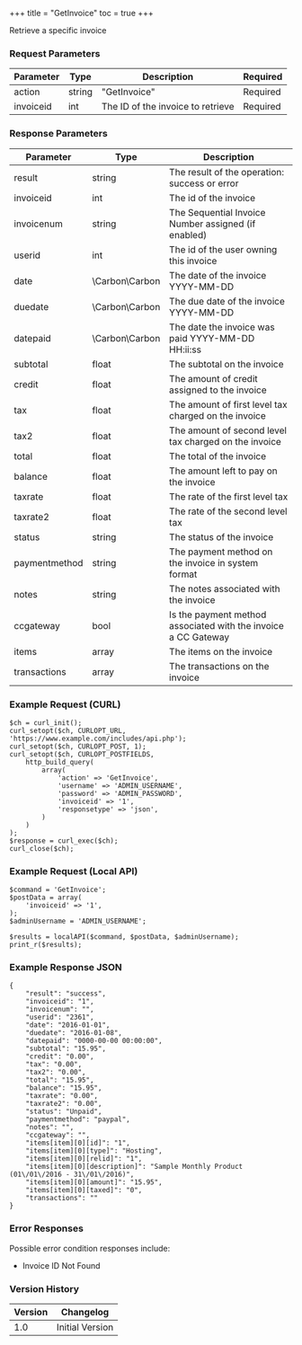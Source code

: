 +++
title = "GetInvoice"
toc = true
+++

Retrieve a specific invoice

### Request Parameters

| Parameter | Type | Description | Required |
| --------- | ---- | ----------- | -------- |
| action | string | "GetInvoice" | Required |
| invoiceid | int | The ID of the invoice to retrieve | Required |

### Response Parameters

| Parameter | Type | Description |
| --------- | ---- | ----------- |
| result | string | The result of the operation: success or error |
| invoiceid | int | The id of the invoice |
| invoicenum | string | The Sequential Invoice Number assigned (if enabled) |
| userid | int | The id of the user owning this invoice |
| date | \Carbon\Carbon | The date of the invoice YYYY-MM-DD |
| duedate | \Carbon\Carbon | The due date of the invoice YYYY-MM-DD |
| datepaid | \Carbon\Carbon | The date the invoice was paid YYYY-MM-DD HH:ii:ss |
| subtotal | float | The subtotal on the invoice |
| credit | float | The amount of credit assigned to the invoice |
| tax | float | The amount of first level tax charged on the invoice |
| tax2 | float | The amount of second level tax charged on the invoice |
| total | float | The total of the invoice |
| balance | float | The amount left to pay on the invoice |
| taxrate | float | The rate of the first level tax |
| taxrate2 | float | The rate of the second level tax |
| status | string | The status of the invoice |
| paymentmethod | string | The payment method on the invoice in system format |
| notes | string | The notes associated with the invoice |
| ccgateway | bool | Is the payment method associated with the invoice a CC Gateway |
| items | array | The items on the invoice |
| transactions | array | The transactions on the invoice |


### Example Request (CURL)

```
$ch = curl_init();
curl_setopt($ch, CURLOPT_URL, 'https://www.example.com/includes/api.php');
curl_setopt($ch, CURLOPT_POST, 1);
curl_setopt($ch, CURLOPT_POSTFIELDS,
    http_build_query(
        array(
            'action' => 'GetInvoice',
            'username' => 'ADMIN_USERNAME',
            'password' => 'ADMIN_PASSWORD',
            'invoiceid' => '1',
            'responsetype' => 'json',
        )
    )
);
$response = curl_exec($ch);
curl_close($ch);
```


### Example Request (Local API)

```
$command = 'GetInvoice';
$postData = array(
    'invoiceid' => '1',
);
$adminUsername = 'ADMIN_USERNAME';

$results = localAPI($command, $postData, $adminUsername);
print_r($results);
```


### Example Response JSON

```
{
    "result": "success",
    "invoiceid": "1",
    "invoicenum": "",
    "userid": "2361",
    "date": "2016-01-01",
    "duedate": "2016-01-08",
    "datepaid": "0000-00-00 00:00:00",
    "subtotal": "15.95",
    "credit": "0.00",
    "tax": "0.00",
    "tax2": "0.00",
    "total": "15.95",
    "balance": "15.95",
    "taxrate": "0.00",
    "taxrate2": "0.00",
    "status": "Unpaid",
    "paymentmethod": "paypal",
    "notes": "",
    "ccgateway": "",
    "items[item][0][id]": "1",
    "items[item][0][type]": "Hosting",
    "items[item][0][relid]": "1",
    "items[item][0][description]": "Sample Monthly Product (01\/01\/2016 - 31\/01\/2016)",
    "items[item][0][amount]": "15.95",
    "items[item][0][taxed]": "0",
    "transactions": ""
}
```


### Error Responses

Possible error condition responses include:

* Invoice ID Not Found


### Version History

| Version | Changelog |
| ------- | --------- |
| 1.0 | Initial Version |
